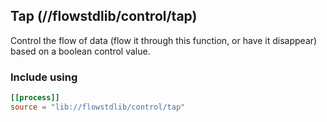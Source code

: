 ## Tap (//flowstdlib/control/tap)
Control the flow of data (flow it through this function, or have it disappear) based on a boolean control value.

### Include using
```toml
[[process]]
source = "lib://flowstdlib/control/tap"
```